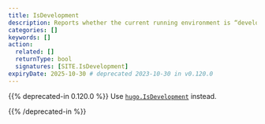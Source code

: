 ```yaml
---
title: IsDevelopment
description: Reports whether the current running environment is “development”.
categories: []
keywords: []
action:
  related: []
  returnType: bool
  signatures: [SITE.IsDevelopment]
expiryDate: 2025-10-30 # deprecated 2023-10-30 in v0.120.0
---
```


{{% deprecated-in 0.120.0 %}}
Use [`hugo.IsDevelopment`] instead.

[`hugo.IsDevelopment`]: /functions/hugo/isdevelopment/
{{% /deprecated-in %}}
